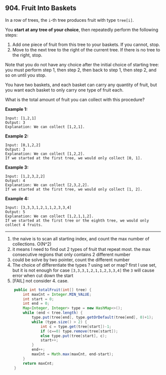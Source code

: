 ## 904. Fruit Into Baskets

In a row of trees, the `i`-th tree produces fruit with type `tree[i]`.

You **start at any tree of your choice**, then repeatedly perform the following steps:

1. Add one piece of fruit from this tree to your baskets.  If you cannot, stop.
2. Move to the next tree to the right of the current tree.  If there is no tree to the right, stop.

Note that you do not have any choice after the initial choice of starting tree: you must perform step 1, then step 2, then back to step 1, then step 2, and so on until you stop.

You have two baskets, and each basket can carry any quantity of fruit, but you want each basket to only carry one type of fruit each.

What is the total amount of fruit you can collect with this procedure?

 

**Example 1:**

```
Input: [1,2,1]
Output: 3
Explanation: We can collect [1,2,1].
```

**Example 2:**

```
Input: [0,1,2,2]
Output: 3
Explanation: We can collect [1,2,2].
If we started at the first tree, we would only collect [0, 1].
```

**Example 3:**

```
Input: [1,2,3,2,2]
Output: 4
Explanation: We can collect [2,3,2,2].
If we started at the first tree, we would only collect [1, 2].
```

**Example 4:**

```
Input: [3,3,3,1,2,1,1,2,3,3,4]
Output: 5
Explanation: We can collect [1,2,1,1,2].
If we started at the first tree or the eighth tree, we would only collect 4 fruits.
```

----

1. the naive is to scan all starting index, and count the max number of collections. O(N^2)
2. it means I need to find out 2 types of fruit that repeat most. the max consecutive regions that only contains 2 different number
3. could be solve by two pointer, count the different number
4. The choice of differentiate the types ? using set or map? first I use set, but it is not enough for case `[3,3,3,1,2,1,1,2,3,3,4]` the `3` will cause error when cut down the start
5. [FAIL] not consider 4. case.

```java
    public int totalFruit(int[] tree) {
        int maxCnt = Integer.MIN_VALUE;
        int start = 0;
        int end = 0;
        Map<Integer, Integer> type = new HashMap<>();
        while (end < tree.length) {
            type.put(tree[end], type.getOrDefault(tree[end], 0)+1);
            while (type.size() > 2) {
                int c = type.get(tree[start])-1;
                if (c==0) type.remove(tree[start]);
                else type.put(tree[start], c);
                start++;
            }
            end++;
            maxCnt = Math.max(maxCnt, end-start);
        }
        return maxCnt;
    }
```

